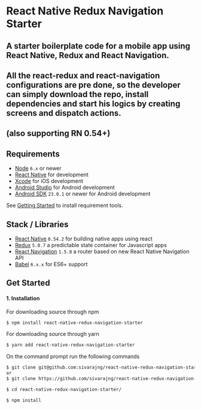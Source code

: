 # React Native Redux Navigation Starter

## A starter boilerplate code for a mobile app using React Native, Redux and React Navigation. 
## All the react-redux and react-navigation configurations are pre done, so the developer can simply download the repo, install dependencies and start his logics by creating screens and dispatch actions.

## (also supporting RN 0.54+)

## Requirements
- [Node](https://nodejs.org) `6.x` or newer
- [React Native](http://facebook.github.io/react-native/docs/getting-started.html) for development
- [Xcode](https://developer.apple.com/xcode/) for iOS development
- [Android Studio](https://developer.android.com/studio/index.html) for Android development
- [Android SDK](https://developer.android.com/sdk/) `23.0.1` or newer for Android development

See [Getting Started](https://facebook.github.io/react-native/docs/getting-started.html) to install requirement tools.

## Stack / Libraries
- [React Native](https://facebook.github.io/react-native/) `0.54.2` for building native apps using react
- [Redux](https://redux.js.org/) `5.0.7` a predictable state container for Javascript apps
- [React Navigation](https://reactnavigation.org/) `1.5.8` a router based on new React Native Navigation API
- [Babel](http://babeljs.io/) `6.x.x` for ES6+ support


## Get Started


#### 1. Installation

For downloading source through npm
```sh
$ npm install react-native-redux-navigation-starter
```
For downloading source through yarn
```sh
$ yarn add react-native-redux-navigation-starter
```

On the command prompt run the following commands

```sh
$ git clone git@github.com:sivarajng/react-native-redux-navigation-starter.git
or 
$ git clone https://github.com/sivarajng/react-native-redux-navigation-starter.git

$ cd react-native-redux-navigation-starter/

$ npm install
```
